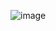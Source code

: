 ![image](https://user-images.githubusercontent.com/69719886/192100851-391acc9c-d70c-4185-8ab6-58c64e53785b.png)
